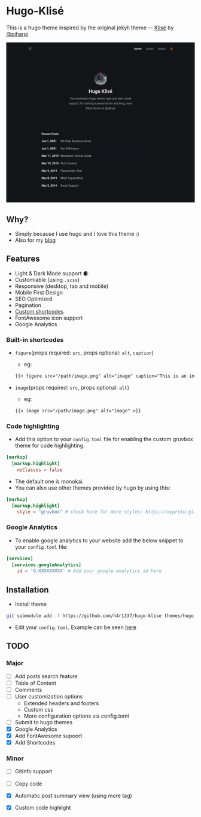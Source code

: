 # Hugo-Klisé

This is a hugo theme inspired by the original jekyll theme -- [Klisé](https://github.com/piharpi/jekyll-klise) by [@piharpi](https://github.com/piharpi)

![screen shot](static/img/hugo-klise-ss.png)

## Why?

- Simply because I use hugo and I love this theme :)
- Also for my [blog](https://h4r1337.github.io)

## Features

- Light & Dark Mode support :waxing_crescent_moon:
- Customiable (using `.scss`)
- Responsive (desktop, tab and mobile)
- Mobile First Design
- SEO Optimized
- Pagination
- [Custom shortcodes](#custom-shortcodes)
- FontAwesome icon support
- Google Analytics

### Built-in shortcodes

- `figure`(props required: `src`, props optional: `alt`, `caption`)
  - eg:

  ```markdown
  {{< figure src="/path/image.png" alt="image" caption="This is an image" >}}
  ```

- `image`(props required: `src`, props optional: `alt`)
  - eg:

  ```markdown
  {{< image src="/path/image.png" alt="image" >}}
  ```

### Code highlighting

- Add this option to your `config.toml` file for enabling the custom gruvbox theme for code highlighting.

```toml
[markup]
  [markup.highlight]
    noClasses = false
```

- The default one is monokai.
- You can also use other themes provided by hugo by using this:

```toml
[markup]
  [markup.highlight]
    style = "gruvbox" # check here for more styles: https://xyproto.github.io/splash/docs/all.html
```

### Google Analytics

- To enable google analytics to your website add the below snippet to your `config.toml` file:

```toml
[services]
  [services.googleAnalytics]
    id = 'G-XXXXXXXXX' # Add your google analytics id here
```

## Installation

- Install theme

```bash
git submodule add -f https://github.com/h4r1337/hugo-klise themes/hugo-klise
```

- Edit your `config.toml`. Example can be seen [here](exampleSite/config.toml)

## TODO

### Major

- [ ] Add posts search feature
- [ ] Table of Content
- [ ] Comments
- [ ] User customization options
  - Extended headers and footers
  - Custom css
  - More configuration options via config.toml
- [ ] Submit to hugo themes
- [x] Google Analytics
- [x] Add FontAwesome supoort
- [x] Add Shortcodes

### Minor

- [ ] GitInfo support
- [ ] Copy code
- [x] Automatic post summary view (using more tag)
- [x] Custom code highlight

